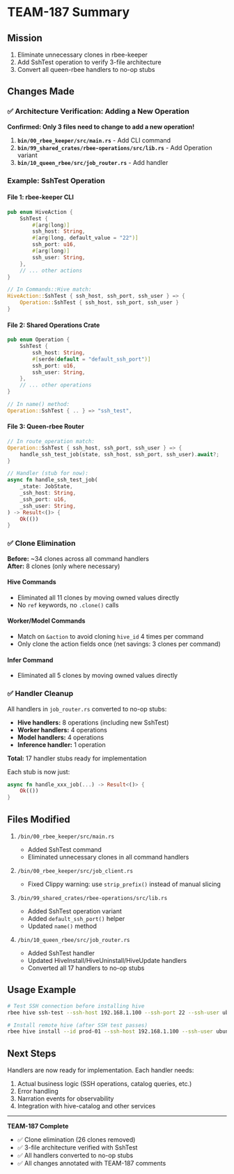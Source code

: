 # TEAM-187 Summary

## Mission
1. Eliminate unnecessary clones in rbee-keeper
2. Add SshTest operation to verify 3-file architecture
3. Convert all queen-rbee handlers to no-op stubs

## Changes Made

### ✅ Architecture Verification: Adding a New Operation

**Confirmed: Only 3 files need to change to add a new operation!**

1. **`bin/00_rbee_keeper/src/main.rs`** - Add CLI command
2. **`bin/99_shared_crates/rbee-operations/src/lib.rs`** - Add Operation variant
3. **`bin/10_queen_rbee/src/job_router.rs`** - Add handler

### Example: SshTest Operation

#### File 1: rbee-keeper CLI
```rust
pub enum HiveAction {
    SshTest {
        #[arg(long)]
        ssh_host: String,
        #[arg(long, default_value = "22")]
        ssh_port: u16,
        #[arg(long)]
        ssh_user: String,
    },
    // ... other actions
}

// In Commands::Hive match:
HiveAction::SshTest { ssh_host, ssh_port, ssh_user } => {
    Operation::SshTest { ssh_host, ssh_port, ssh_user }
}
```

#### File 2: Shared Operations Crate
```rust
pub enum Operation {
    SshTest {
        ssh_host: String,
        #[serde(default = "default_ssh_port")]
        ssh_port: u16,
        ssh_user: String,
    },
    // ... other operations
}

// In name() method:
Operation::SshTest { .. } => "ssh_test",
```

#### File 3: Queen-rbee Router
```rust
// In route_operation match:
Operation::SshTest { ssh_host, ssh_port, ssh_user } => {
    handle_ssh_test_job(state, ssh_host, ssh_port, ssh_user).await?;
}

// Handler (stub for now):
async fn handle_ssh_test_job(
    _state: JobState,
    _ssh_host: String,
    _ssh_port: u16,
    _ssh_user: String,
) -> Result<()> {
    Ok(())
}
```

### ✅ Clone Elimination

**Before:** ~34 clones across all command handlers  
**After:** 8 clones (only where necessary)

#### Hive Commands
- Eliminated all 11 clones by moving owned values directly
- No `ref` keywords, no `.clone()` calls

#### Worker/Model Commands
- Match on `&action` to avoid cloning `hive_id` 4 times per command
- Only clone the action fields once (net savings: 3 clones per command)

#### Infer Command
- Eliminated all 5 clones by moving owned values directly

### ✅ Handler Cleanup

All handlers in `job_router.rs` converted to no-op stubs:
- **Hive handlers:** 8 operations (including new SshTest)
- **Worker handlers:** 4 operations
- **Model handlers:** 4 operations
- **Inference handler:** 1 operation

**Total:** 17 handler stubs ready for implementation

Each stub is now just:
```rust
async fn handle_xxx_job(...) -> Result<()> {
    Ok(())
}
```

## Files Modified

1. `/bin/00_rbee_keeper/src/main.rs`
   - Added SshTest command
   - Eliminated unnecessary clones in all command handlers

2. `/bin/00_rbee_keeper/src/job_client.rs`
   - Fixed Clippy warning: use `strip_prefix()` instead of manual slicing

3. `/bin/99_shared_crates/rbee-operations/src/lib.rs`
   - Added SshTest operation variant
   - Added `default_ssh_port()` helper
   - Updated `name()` method

4. `/bin/10_queen_rbee/src/job_router.rs`
   - Added SshTest handler
   - Updated HiveInstall/HiveUninstall/HiveUpdate handlers
   - Converted all 17 handlers to no-op stubs

## Usage Example

```bash
# Test SSH connection before installing hive
rbee hive ssh-test --ssh-host 192.168.1.100 --ssh-port 22 --ssh-user ubuntu

# Install remote hive (after SSH test passes)
rbee hive install --id prod-01 --ssh-host 192.168.1.100 --ssh-user ubuntu --port 8600
```

## Next Steps

Handlers are now ready for implementation. Each handler needs:
1. Actual business logic (SSH operations, catalog queries, etc.)
2. Error handling
3. Narration events for observability
4. Integration with hive-catalog and other services

---

**TEAM-187 Complete**
- ✅ Clone elimination (26 clones removed)
- ✅ 3-file architecture verified with SshTest
- ✅ All handlers converted to no-op stubs
- ✅ All changes annotated with TEAM-187 comments
